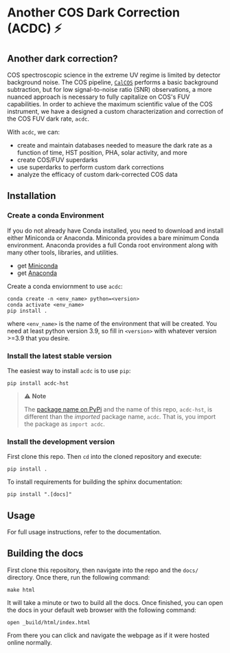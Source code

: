 # Another COS Dark Correction (ACDC) ⚡

## Another dark correction?
COS spectroscopic science in the extreme UV regime is limited by detector 
background noise. The COS pipeline, 
[`CalCOS`](https://github.com/spacetelescope/calcos) 
performs a basic background subtraction, but for low signal-to-noise ratio (SNR)
observations, a more nuanced approach is necessary to fully capitalize on COS's
FUV capabilities. In order to achieve the maximum scientific value of
the COS instrument, we have a designed a custom
characterization and correction of the COS FUV dark rate, `acdc`.

With `acdc`, we can: 
* create and maintain databases needed to measure the dark rate as a function of time, HST position, PHA, solar activity, and more
* create COS/FUV superdarks
* use superdarks to perform custom dark corrections
* analyze the efficacy of custom dark-corrected COS data

## Installation

### Create a conda Environment
If you do not already have Conda installed, you need to download and install
either Miniconda or Anaconda. Miniconda provides a bare minimum Conda
environment. Anaconda provides a full Conda root environment along with
many other tools, libraries, and utilities.
* get [Miniconda](https://docs.conda.io/en/latest/miniconda.html)
* get [Anaconda](https://www.anaconda.com/products/individual)

Create a conda enviornment to use `acdc`:

```
conda create -n <env_name> python=<version>
conda activate <env_name>
pip install .
```

where `<env_name>` is the name of the environment that will be created.
You need at least python version 3.9, so fill in `<version>` with whatever
version >=3.9 that you desire.

### Install the latest stable version
The easiest way to install `acdc` is to use `pip`:

```
pip install acdc-hst
```

> ⚠️ **Note**
> 
> The [package name on PyPi](https://pypi.org/project/acdc-hst/) and the name of this repo,
> `acdc-hst`, is different than the _imported_ package name, `acdc`. That is,
> you import the package as `import acdc`.

### Install the development version

First clone this repo. Then `cd` into the cloned repository and execute:

```
pip install .
```

To install requirements for building the sphinx documentation:

```
pip install ".[docs]"
```

## Usage

For full usage instructions, refer to the documentation. 

## Building the docs
First clone this repository, then navigate into the repo and
the `docs/` directory. Once there, run the following command:

```
make html
```

It will take a minute or two to build all the docs. Once finished, you can open the 
docs in your default web browser with the following command:

```
open _build/html/index.html 
```

From there you can click and navigate the webpage as if it were hosted online normally.

